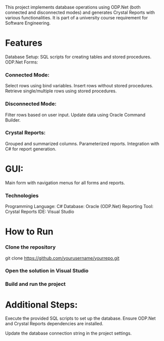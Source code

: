 This project implements database operations using ODP.Net (both connected and disconnected modes) and generates Crystal Reports with various functionalities. It is part of a university course requirement for Software Engineering.

# Features

Database Setup:
SQL scripts for creating tables and stored procedures.
ODP.Net Forms:
### Connected Mode:
Select rows using bind variables.
Insert rows without stored procedures.
Retrieve single/multiple rows using stored procedures.
### Disconnected Mode:
Filter rows based on user input.
Update data using Oracle Command Builder.
### Crystal Reports:
Grouped and summarized columns.
Parameterized reports.
Integration with C# for report generation.

# GUI:

Main form with navigation menus for all forms and reports.

### Technologies

Programming Language: C#
Database: Oracle (ODP.Net)
Reporting Tool: Crystal Reports
IDE: Visual Studio

# How to Run

### Clone the repository  
git clone https://github.com/yourusername/yourrepo.git  
### Open the solution in Visual Studio  
### Build and run the project

# Additional Steps:

Execute the provided SQL scripts to set up the database.
Ensure ODP.Net and Crystal Reports dependencies are installed.

Update the database connection string in the project settings.
